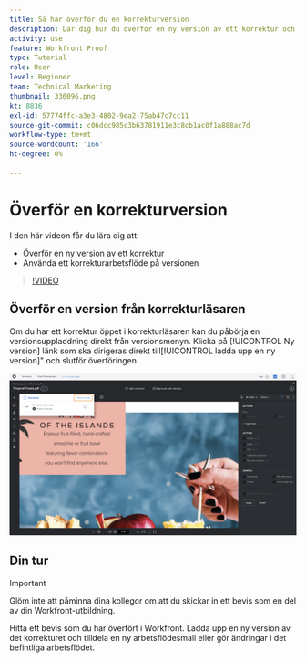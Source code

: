 ```yaml
---
title: Så här överför du en korrekturversion
description: Lär dig hur du överför en ny version av ett korrektur och använder ett korrekturarbetsflöde på versionen i [!DNL  Workfront].
activity: use
feature: Workfront Proof
type: Tutorial
role: User
level: Beginner
team: Technical Marketing
thumbnail: 336096.png
kt: 8836
exl-id: 57774ffc-a3e3-4802-9ea2-75ab47c7cc11
source-git-commit: c06dcc985c3b63781911e3c8cb1ac0f1a888ac7d
workflow-type: tm+mt
source-wordcount: '166'
ht-degree: 0%

---
```


# Överför en korrekturversion

I den här videon får du lära dig att:

* Överför en ny version av ett korrektur
* Använda ett korrekturarbetsflöde på versionen

>[!VIDEO](https://video.tv.adobe.com/v/336096/?quality=12)

## Överför en version från korrekturläsaren

Om du har ett korrektur öppet i korrekturläsaren kan du påbörja en versionsuppladdning direkt från versionsmenyn. Klicka på [!UICONTROL Ny version] länk som ska dirigeras direkt till[!UICONTROL ladda upp en ny version]&quot; och slutför överföringen.

![En bild av korrekturläsaren med versionsmenyn utökad i det övre vänstra hörnet och [!UICONTROL Ny version] länk markerad.](assets/upload-version-from-viewer.png)

## Din tur

>[!IMPORTANT]
>
>Glöm inte att påminna dina kollegor om att du skickar in ett bevis som en del av din Workfront-utbildning.

Hitta ett bevis som du har överfört i Workfront. Ladda upp en ny version av det korrekturet och tilldela en ny arbetsflödesmall eller gör ändringar i det befintliga arbetsflödet.

<!--
### Learn more 
* Create a new version of a proof
-->
